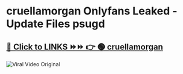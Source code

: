 
 # cruellamorgan Onlyfans Leaked - Update Files psugd

## <h2><a href="https://clipsfans.com/cruellamorgan&ref=git">🔗 Click to LINKS ⏩⏩ 👉 🟢 cruellamorgan </a></h2>

<a href="https://clipsfans.com/cruellamorgan&ref=git" rel="nofollow" data-target="animated-image.originalLink"><img src="https://i.ibb.co.com/xMMVF88/686577567.gif" alt="Viral Video Original" style="max-width: 100%; display: inline-block;" data-target="animated-image.originalImage"></a>

